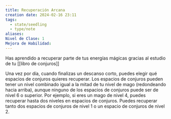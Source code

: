 ```yaml
---
title: Recuperación Arcana
creation date: 2024-02-16 23:11
tags:
  - state/seedling
  - type/note
aliases: 
Nivel de Clase: 1
Mejora de Habilidad:
---
```

Has aprendido a recuperar parte de tus energías mágicas gracias al estudio de tu [[libro de conjuros]]

Una vez por día, cuando finalizas un descanso corto, puedes elegir qué espacios de conjuros quieres recuperar. Los espacios de conjuros pueden tener un nivel combinado igual a la mitad de tu nivel de mago (redondeando hacia arriba), aunque ninguno de los espacios de conjuros puede ser de nivel 6 o superior. 
Por ejemplo, si eres un mago de nivel 4, puedes recuperar hasta dos niveles en espacios de conjuros. Puedes recuperar tanto dos espacios de conjuros de nivel 1 o un espacio de conjuros de nivel 2.

